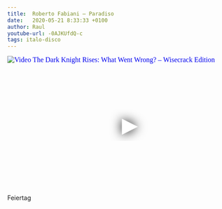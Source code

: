 ```yaml
---
title:  Roberto Fabiani ‎– Paradiso
date:   2020-05-21 8:33:33 +0100
author: Raul
youtube-url: -0AJKUfdQ-c
tags: italo-disco
---
```

<div class="video-container ">
<iframe
  width="560"
  height="315"
  src="https://www.youtube.com/embed/-0AJKUfdQ-c"
  srcdoc="<style>*{padding:0;margin:0;overflow:hidden}html,body{height:100%}img,span{position:absolute;width:100%;top:0;bottom:0;margin:auto}span{height:1.5em;text-align:center;font:48px/1.5 sans-serif;color:white;text-shadow:0 0 0.5em black}</style><a href=https://www.youtube.com/embed/-0AJKUfdQ-c?start=1200><img src=https://img.youtube.com/vi/-0AJKUfdQ-c/hqdefault.jpg alt='Video The Dark Knight Rises: What Went Wrong? – Wisecrack Edition'><span>▶</span></a>"
  frameborder="0"
  allow="accelerometer; autoplay; encrypted-media; gyroscope; picture-in-picture"
  allowfullscreen
></iframe>
</div>

<div class="post-content-message"> 
Feiertag 
</div>